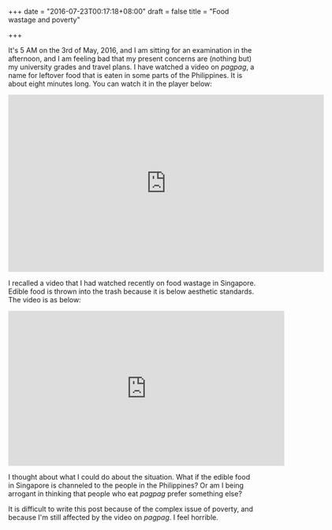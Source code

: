 +++
date = "2016-07-23T00:17:18+08:00"
draft = false
title = "Food wastage and poverty"

+++

It's 5 AM on the 3rd of May, 2016, and I am sitting for an examination in the afternoon, and I am feeling bad that my present concerns are (nothing but) my university grades and travel plans. I have watched a video on *pagpag*, a name for leftover food that is eaten in some parts of the Philippines. It is about eight minutes long. You can watch it in the player below:

<iframe src="https://player.vimeo.com/video/69272982" width="640" height="360" frameborder="0" webkitallowfullscreen mozallowfullscreen allowfullscreen></iframe>

I recalled a video that I had watched recently on food wastage in Singapore. Edible food is thrown into the trash because it is below aesthetic standards. The video is as below:

<iframe width="560" height="315" src="https://www.youtube.com/embed/bCpPEZ6S8ZY" frameborder="0" allowfullscreen></iframe>

I thought about what I could do about the situation. What if the edible food in Singapore is channeled to the people in the Philippines? Or am I being arrogant in thinking that people who eat *pagpag* prefer something else?

It is difficult to write this post because of the complex issue of poverty, and because I'm still affected by the video on *pagpag*. I feel horrible.

